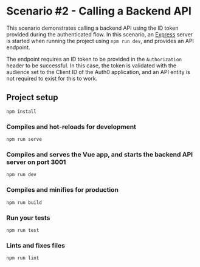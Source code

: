 # Scenario #2 - Calling a Backend API

This scenario demonstrates calling a backend API using the ID token provided during the authenticated flow. In this scenario, an [Express](https://expressjs.com/) server is started when running the project using `npm run dev`, and provides an API endpoint.

The endpoint requires an ID token to be provided in the `Authorization` header to be successful. In this case, the token is validated with the audience set to the Client ID of the Auth0 application, and an API entity is not required to exist for this to work.

## Project setup
```
npm install
```

### Compiles and hot-reloads for development
```
npm run serve
```

### Compiles and serves the Vue app, and starts the backend API server on port 3001

```
npm run dev
```

### Compiles and minifies for production
```
npm run build
```

### Run your tests
```
npm run test
```

### Lints and fixes files
```
npm run lint
```
